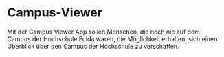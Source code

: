 Campus-Viewer
=============

Mit der Campus Viewer App sollen Menschen, die noch nie auf dem Campus der Hochschule Fulda waren, die Möglichkeit erhalten, sich einen Überblick über den Campus der Hochschule zu verschaffen. 
